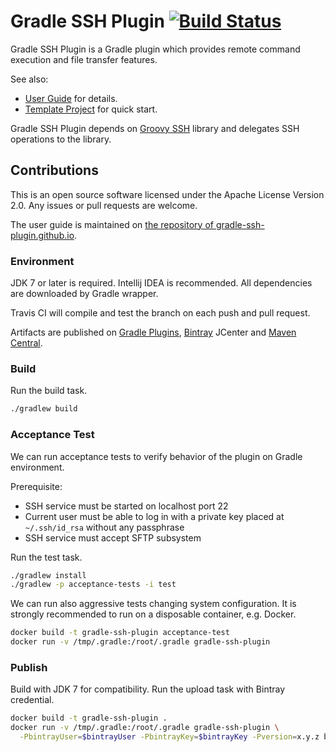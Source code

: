 Gradle SSH Plugin [![Build Status](https://travis-ci.org/int128/gradle-ssh-plugin.svg?branch=master)](https://travis-ci.org/int128/gradle-ssh-plugin)
=================

Gradle SSH Plugin is a Gradle plugin which provides remote command execution and file transfer features.

See also:

* [User Guide](https://gradle-ssh-plugin.github.io) for details.
* [Template Project](https://github.com/gradle-ssh-plugin/template) for quick start.


Gradle SSH Plugin depends on [Groovy SSH](https://github.com/int128/groovy-ssh) library and delegates SSH operations to the library.


Contributions
-------------

This is an open source software licensed under the Apache License Version 2.0.
Any issues or pull requests are welcome.

The user guide is maintained on [the repository of gradle-ssh-plugin.github.io](https://github.com/gradle-ssh-plugin/gradle-ssh-plugin.github.io).


### Environment

JDK 7 or later is required.
Intellij IDEA is recommended.
All dependencies are downloaded by Gradle wrapper.

Travis CI will compile and test the branch on each push and pull request.

Artifacts are published on [Gradle Plugins](http://plugins.gradle.org/plugin/org.hidetake.ssh), [Bintray](https://bintray.com/int128/maven/gradle-ssh-plugin) JCenter and [Maven Central](http://search.maven.org/#search%7Cgav%7C1%7Cg%3A%22org.hidetake%22%20AND%20a%3A%22gradle-ssh-plugin%22).


### Build

Run the build task.

```sh
./gradlew build
```


### Acceptance Test

We can run acceptance tests to verify behavior of the plugin on Gradle environment.

Prerequisite:

* SSH service must be started on localhost port 22
* Current user must be able to log in with a private key placed at `~/.ssh/id_rsa` without any passphrase
* SSH service must accept SFTP subsystem

Run the test task.

```sh
./gradlew install
./gradlew -p acceptance-tests -i test
```

We can run also aggressive tests changing system configuration.
It is strongly recommended to run on a disposable container, e.g. Docker.

```sh
docker build -t gradle-ssh-plugin acceptance-test
docker run -v /tmp/.gradle:/root/.gradle gradle-ssh-plugin
```


### Publish

Build with JDK 7 for compatibility.
Run the upload task with Bintray credential.

```sh
docker build -t gradle-ssh-plugin .
docker run -v /tmp/.gradle:/root/.gradle gradle-ssh-plugin \
  -PbintrayUser=$bintrayUser -PbintrayKey=$bintrayKey -Pversion=x.y.z bintrayUpload
```
